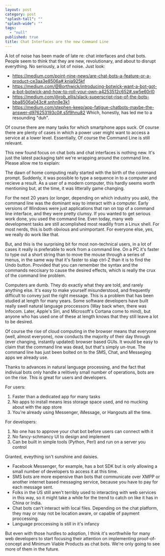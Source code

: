 ```yaml
---
layout: post
category: post
"splash-tall": ""
"splash-wide": ""
tags: 
  - "null"
published: true
title: Chat Interfaces are the new Command Line
---
```



A lot of noise has been made of late re: chat interfaces and chat bots. People seem to think that they are new, revolutionary, and about to disrupt everything. No seriously, a lot of noise. Just look: 
- https://medium.com/point-nine-news/are-chat-bots-a-feature-or-a-product-ce3aa3e8506a#.knia925kf
- https://medium.com/@Borthwick/introducing-botwick-want-a-bot-got-a-bot-botwick-and-how-to-roll-your-own-a4253512c652#.sw5e60rl0
- https://medium.com/@rob_ellis/slack-superscript-rise-of-the-bots-bba8506a043c#.snhn9e3k1
- https://medium.com/stephen-keep/app-fatigue-chatbots-maybe-the-answer-d976253193c0#.s5f9hnu82
Which, honestly, has led me to a resounding "duh". 

Of course there are many tasks for which smartphone apps suck. Of course there are plenty of cases in which a power user might want to access a service at a lower level. Essentially, Of course the Command Line is still relevant. 

This new found focus on chat bots and chat interfaces is nothing new. It's just the latest packaging taht we're wrapping around the command line. Please allow me to explain: 

The dawn of home computing really started with the birth of the command prompt. Suddenly, it was possible to type a sequence in to a computer and recieve a result. As a user of a modern computer, this hardly seems worth mentioning but, at the time, it was litterally game changing. 

For the next 20 years (or longer, depending on which industry you ask), the command line was the dominant way to interact with a computer. Early versions of Windows were just applications that ran on top of a command line interface, and they were pretty clumsy. If you wanted to get serious work done, you used the command line. Even today, many web development tasks are still acomplished most readilly from a Linux shell. For most nerds, this is both obvious and unimportant. For everyone else, yes, we really do work like that. 

But, and this is the surprising bit for most non-technical users, in a lot of cases it really is preferable to work from a command line. On a PC it's faster to type out a short string than to move the mouse through a series of menus, in the same way that it's faster to slap ctrl-Z than it is to find the Undo button. Provided that you can remember the syntax and the commands neccisary to cause the desired effects, which is really the crux of the command line problem. 

Computers are dumb. They do exactly what they are told, and rarely anything else. It's easy to make yourself misunderstood, and frequently difficult to convey just the right message. This is a problem that has been studied at length for many years. Some software developers have built really swell natural language proccessors (Way back when, there was Infocom. Later, Apple's Siri, and  Microsoft's Cortana come to mind), but anyone who has used one of these at length knows that they still leave a lot to be desired. 

Of course the rise of cloud computing in the browser means that everyone (well, almost everyone), now conducts the majority of their day through (ever changing, instantly updated) browser based GUIs. It would be easy to claim that the command line was dead, but that's simply un-true. The command line has just been bolted on to the SMS, Chat, and Messeging apps we already use. 

Thanks to advances in natural language processing, and the fact that indiviual bots only handle a relitively small number of operations, bots are on the rise. This is great for users and developers. 

For users: 
1. Faster than a dedicated app for many tasks
2. No apps to install means less storage space used, and no mucking about with the app store
3. You're already using Messenger, iMessage, or Hangouts all the time. 

For developers: 
1. No one has to approve your chat bot before users can connect with it
2. No fancy-schmancy UI to design and implement 
3. Can be built in simple tools (Python, Perl) and run on a server you control 

Granted, eveything isn't sunshine and daisies. 
- Facebook Messenger, for example, has a bot SDK but is only allowing a small number of developers to access it at this time.
- SMS bots are more expensive than bots that communicate over XMPP or another internet based messaging service, because you have to pay for each message sent.
- Folks in the US still aren't terribly used to interacting with web services in this way, so it might take a while for the trend to catch on like it has in China or India. 
- Chat bots can't interact with local files. Depending on the chat platform, they may or may not be location aware, or capable of payment proccessing.
- Language proccessing is still in it's infancy 

But even with those hurdles to adoption, I think it's worthwhile for many web developers to start focusing their attention on implementing proof-of-concept and Minimum Viable Products as chat bots. We're only going to see more of them in the future. 

